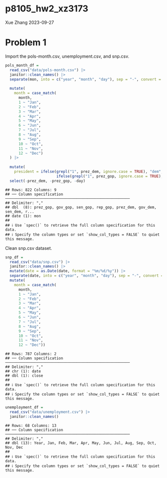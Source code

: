 p8105_hw2_xz3173
================
Xue Zhang
2023-09-27

# Problem 1

Import the pols-month.csv, unemployment.csv, and snp.csv.

``` r
pols_month_df = 
  read_csv("data/pols-month.csv") |>
  janitor::clean_names() |>
  separate(mon, into = c("year", "month", "day"), sep = "-", convert = TRUE) |>
  
  mutate(
    month = case_match(
      month,
      1 ~ "Jan",
      2 ~ "Feb", 
      3 ~ "Mar", 
      4 ~ "Apr", 
      5 ~ "May", 
      6 ~ "Jun", 
      7 ~ "Jul",
      8 ~ "Aug", 
      9 ~ "Sep", 
      10 ~ "Oct", 
      11 ~ "Nov", 
      12 ~ "Dec")
  ) |>
  
  mutate(
    president = ifelse(grepl("1", prez_dem, ignore.case = TRUE), "dem",
                       ifelse(grepl("1", prez_gop, ignore.case = TRUE), "gop", NA))) |>
  select(-prez_dem, -prez_gop, -day)
```

    ## Rows: 822 Columns: 9
    ## ── Column specification ────────────────────────────────────────────────────────
    ## Delimiter: ","
    ## dbl  (8): prez_gop, gov_gop, sen_gop, rep_gop, prez_dem, gov_dem, sen_dem, r...
    ## date (1): mon
    ## 
    ## ℹ Use `spec()` to retrieve the full column specification for this data.
    ## ℹ Specify the column types or set `show_col_types = FALSE` to quiet this message.

Clean snp.csv dataset.

``` r
snp_df = 
  read_csv("data/snp.csv") |>
  janitor::clean_names() |>
  mutate(date = as.Date(date, format = "%m/%d/%y")) |>
  separate(date, into = c("year", "month", "day"), sep = "-", convert = TRUE) |>
  mutate(
    month = case_match(
      month,
      1 ~ "Jan",
      2 ~ "Feb", 
      3 ~ "Mar", 
      4 ~ "Apr", 
      5 ~ "May", 
      6 ~ "Jun", 
      7 ~ "Jul",
      8 ~ "Aug", 
      9 ~ "Sep", 
      10 ~ "Oct", 
      11 ~ "Nov", 
      12 ~ "Dec"))
```

    ## Rows: 787 Columns: 2
    ## ── Column specification ────────────────────────────────────────────────────────
    ## Delimiter: ","
    ## chr (1): date
    ## dbl (1): close
    ## 
    ## ℹ Use `spec()` to retrieve the full column specification for this data.
    ## ℹ Specify the column types or set `show_col_types = FALSE` to quiet this message.

``` r
unemployment_df = 
  read_csv("data/unemployment.csv") |>
  janitor::clean_names() 
```

    ## Rows: 68 Columns: 13
    ## ── Column specification ────────────────────────────────────────────────────────
    ## Delimiter: ","
    ## dbl (13): Year, Jan, Feb, Mar, Apr, May, Jun, Jul, Aug, Sep, Oct, Nov, Dec
    ## 
    ## ℹ Use `spec()` to retrieve the full column specification for this data.
    ## ℹ Specify the column types or set `show_col_types = FALSE` to quiet this message.
